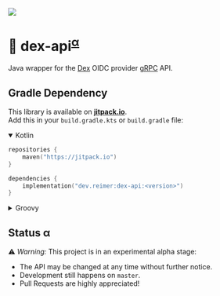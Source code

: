 [![](https://jitpack.io/v/dev.reimer/dex-api.svg)](https://jitpack.io/#dev.reimer/dex-api)

# 📇 dex-api<sup>[α](#status-α)</sup>

Java wrapper for the [Dex](https://github.com/dexidp/dex) OIDC provider [gRPC](https://grpc.io/) API.

## Gradle Dependency

This library is available on [**jitpack.io**](https://jitpack.io/#dev.reimer/dex-api).  
Add this in your `build.gradle.kts` or `build.gradle` file:

<details open><summary>Kotlin</summary>

```kotlin
repositories {
    maven("https://jitpack.io")
}

dependencies {
    implementation("dev.reimer:dex-api:<version>")
}
```

</details>

<details><summary>Groovy</summary>

```groovy
repositories {
    maven { url 'https://jitpack.io' }
}

dependencies {
    implementation 'dev.reimer:dex-api:<version>'
}
```

</details>

## Status α

⚠️ _Warning:_ This project is in an experimental alpha stage:
- The API may be changed at any time without further notice.
- Development still happens on `master`.
- Pull Requests are highly appreciated!